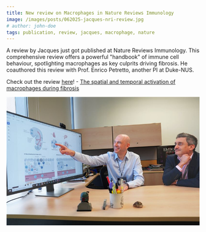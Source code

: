 ```yaml
---
title: New review on Macrophages in Nature Reviews Immunology
image: /images/posts/062025-jacques-nri-review.jpg
# author: john-doe
tags: publication, review, jacques, macrophage, nature
---
```


A review by Jacques just got published at Nature Reviews Immunology. This comprehensive review offers a powerful "handbook" of immune cell behaviour, spotlighting macrophages as key culprits driving fibrosis. He coauthored this review with Prof. Enrico Petretto, another PI at Duke-NUS. 

Check out the review [here](https://doi.org/10.1038/s41577-025-01186-x)! - [The spatial and temporal activation of macrophages during fibrosis](https://doi.org/10.1038/s41577-025-01186-x)

![Jacques and Enrico in front of a monitor](/images/posts/062025-jacques-nri-review.jpg)